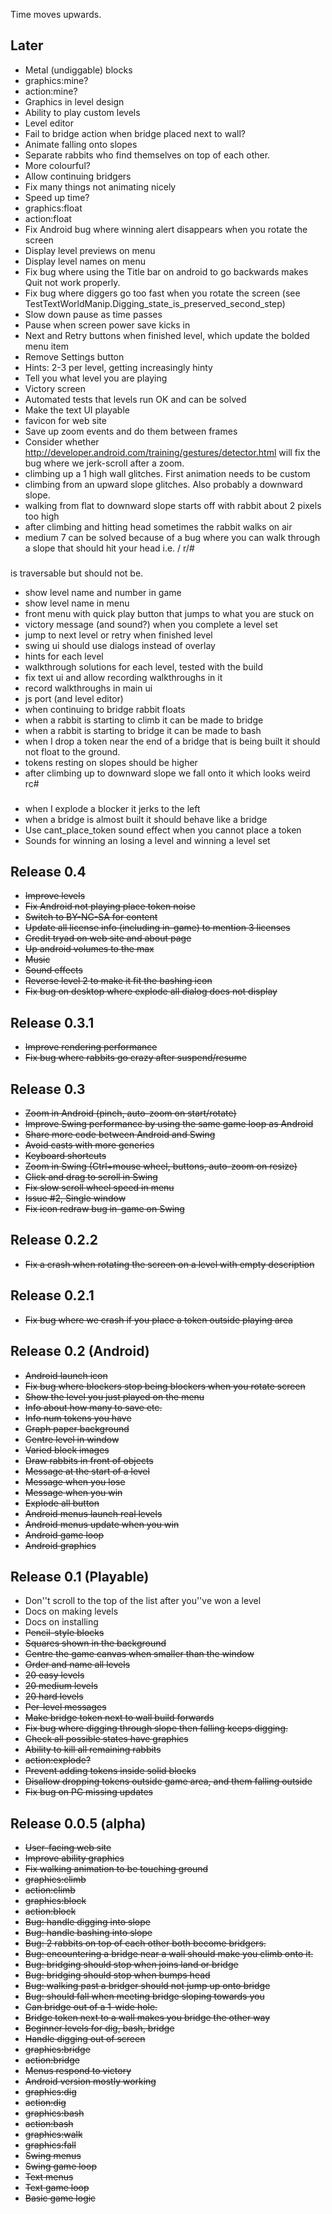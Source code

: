 Time moves upwards.

Later
-----

- Metal (undiggable) blocks
- graphics:mine?
- action:mine?
- Graphics in level design
- Ability to play custom levels
- Level editor
- Fail to bridge action when bridge placed next to wall?
- Animate falling onto slopes
- Separate rabbits who find themselves on top of each other.
- More colourful?
- Allow continuing bridgers
- Fix many things not animating nicely
- Speed up time?
- graphics:float
- action:float
- Fix Android bug where winning alert disappears when you rotate the screen
- Display level previews on menu
- Display level names on menu
- Fix bug where using the Title bar on android to go backwards makes
  Quit not work properly.
- Fix bug where diggers go too fast when you rotate the screen (see
  TestTextWorldManip.Digging_state_is_preserved_second_step)
- Slow down pause as time passes
- Pause when screen power save kicks in
- Next and Retry buttons when finished level, which update the
  bolded menu item
- Remove Settings button
- Hints: 2-3 per level, getting increasingly hinty
- Tell you what level you are playing
- Victory screen
- Automated tests that levels run OK and can be solved
- Make the text UI playable
- favicon for web site
- Save up zoom events and do them between frames
- Consider whether http://developer.android.com/training/gestures/detector.html
  will fix the bug where we jerk-scroll after a zoom.
- climbing up a 1 high wall glitches. First animation needs to be custom
- climbing from an upward slope glitches. Also probably a downward slope.
- walking from flat to downward slope starts off with rabbit about 2 pixels too high
- after climbing and hitting head sometimes the rabbit walks on air
- medium 7 can be solved because of a bug where you can walk through a slope that should hit your head i.e.
    /
    r/#
    ###
is traversable but should not be.
- show level name and number in game
- show level name in menu
- front menu with quick play button that jumps to what you are stuck on
- victory message (and sound?) when you complete a level set
- jump to next level or retry when finished level
- swing ui should use dialogs instead of overlay
- hints for each level
- walkthrough solutions for each level, tested with the build
- fix text ui and allow recording walkthroughs in it
- record walkthroughs in main ui
- js port (and level editor)
- when continuing to bridge rabbit floats
- when a rabbit is starting to climb it can be made to bridge
- when a rabbit is starting to bridge it can be made to bash
- when I drop a token near the end of a bridge that is being built it should not float to the ground.
- tokens resting on slopes should be higher
- after climbing up to downward slope we fall onto it which looks weird
      \
    rc#
    ###
- when I explode a blocker it jerks to the left
- when a bridge is almost built it should behave like a bridge
- Use cant_place_token sound effect when you cannot place a token
- Sounds for winning an losing a level and winning a level set

Release 0.4
-----------

- ~~Improve levels~~
- ~~Fix Android not playing place token noise~~
- ~~Switch to BY-NC-SA for content~~
- ~~Update all license info (including in-game) to mention 3 licenses~~
- ~~Credit tryad on web site and about page~~
- ~~Up android volumes to the max~~
- ~~Music~~
- ~~Sound effects~~
- ~~Reverse level 2 to make it fit the bashing icon~~
- ~~Fix bug on desktop where explode all dialog does not display~~

Release 0.3.1
-------------

- ~~Improve rendering performance~~
- ~~Fix bug where rabbits go crazy after suspend/resume~~

Release 0.3
-----------

- ~~Zoom in Android (pinch, auto-zoom on start/rotate)~~
- ~~Improve Swing performance by using the same game loop as Android~~
- ~~Share more code between Android and Swing~~
- ~~Avoid casts with more generics~~
- ~~Keyboard shortcuts~~
- ~~Zoom in Swing (Ctrl+mouse wheel, buttons, auto-zoom on resize)~~
- ~~Click and drag to scroll in Swing~~
- ~~Fix slow scroll wheel speed in menu~~
- ~~Issue #2, Single window~~
- ~~Fix icon redraw bug in-game on Swing~~

Release 0.2.2
-------------

- ~~Fix a crash when rotating the screen on a level with empty description~~

Release 0.2.1
-------------

- ~~Fix bug where we crash if you place a token outside playing area~~

Release 0.2 (Android)
---------------------

- ~~Android launch icon~~
- ~~Fix bug where blockers stop being blockers when you rotate screen~~
- ~~Show the level you just played on the menu~~
- ~~Info about how many to save etc.~~
- ~~Info num tokens you have~~
- ~~Graph paper background~~
- ~~Centre level in window~~
- ~~Varied block images~~
- ~~Draw rabbits in front of objects~~
- ~~Message at the start of a level~~
- ~~Message when you lose~~
- ~~Message when you win~~
- ~~Explode all button~~
- ~~Android menus launch real levels~~
- ~~Android menus update when you win~~
- ~~Android game loop~~
- ~~Android graphics~~

Release 0.1 (Playable)
----------------------

- Don''t scroll to the top of the list after you''ve won a level
- Docs on making levels
- Docs on installing
- ~~Pencil-style blocks~~
- ~~Squares shown in the background~~
- ~~Centre the game canvas when smaller than the window~~
- ~~Order and name all levels~~
- ~~20 easy levels~~
- ~~20 medium levels~~
- ~~20 hard levels~~
- ~~Per-level messages~~
- ~~Make bridge token next to wall build forwards~~
- ~~Fix bug where digging through slope then falling keeps digging.~~
- ~~Check all possible states have graphics~~
- ~~Ability to kill all remaining rabbits~~
- ~~action:explode?~~
- ~~Prevent adding tokens inside solid blocks~~
- ~~Disallow dropping tokens outside game area, and them falling outside~~
- ~~Fix bug on PC missing updates~~

Release 0.0.5 (alpha)
---------------------

- ~~User-facing web site~~
- ~~Improve ability graphics~~
- ~~Fix walking animation to be touching ground~~
- ~~graphics:climb~~
- ~~action:climb~~
- ~~graphics:block~~
- ~~action:block~~
- ~~Bug: handle digging into slope~~
- ~~Bug: handle bashing into slope~~
- ~~Bug: 2 rabbits on top of each other both become bridgers.~~
- ~~Bug: encountering a bridge near a wall should make you climb onto it.~~
- ~~Bug: bridging should stop when joins land or bridge~~
- ~~Bug: bridging should stop when bumps head~~
- ~~Bug: walking past a bridger should not jump up onto bridge~~
- ~~Bug: should fall when meeting bridge sloping towards you~~
- ~~Can bridge out of a 1-wide hole.~~
- ~~Bridge token next to a wall makes you bridge the other way~~
- ~~Beginner levels for dig, bash, bridge~~
- ~~Handle digging out of screen~~
- ~~graphics:bridge~~
- ~~action:bridge~~
- ~~Menus respond to victory~~
- ~~Android version mostly working~~
- ~~graphics:dig~~
- ~~action:dig~~
- ~~graphics:bash~~
- ~~action:bash~~
- ~~graphics:walk~~
- ~~graphics:fall~~
- ~~Swing menus~~
- ~~Swing game loop~~
- ~~Text menus~~
- ~~Text game loop~~
- ~~Basic game logic~~

